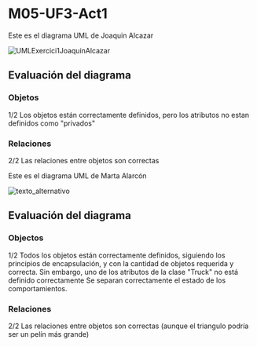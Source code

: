 # M05-UF3-Act1

Este es el diagrama UML de Joaquin Alcazar

![UMLExercici1JoaquinAlcazar](https://github.com/JoaquinAlcazar/vehicleUML/assets/146938796/61f56cea-453a-457a-ae99-095dff911ea5)

## Evaluación del diagrama
### Objetos
1/2 Los objetos están correctamente definidos, pero los atributos no estan definidos como "privados" 

### Relaciones
2/2 Las relaciones entre objetos son correctas



Este es el diagrama UML de Marta Alarcón

![texto_alternativo](https://github.com/JoaquinAlcazar/vehicleUML/blob/master/umlMarta.png?raw=true)

## Evaluación del diagrama
### Objectos
1/2
Todos los objetos están correctamente definidos, siguiendo los principios de encapsulación, y con la cantidad de objetos requerida y correcta.
Sin embargo, uno de los atributos de la clase "Truck" no está definido correctamente
Se separan correctamente el estado de los comportamientos.

### Relaciones
2/2
Las relaciones entre objetos son correctas (aunque el triangulo podría ser un pelín más grande)
